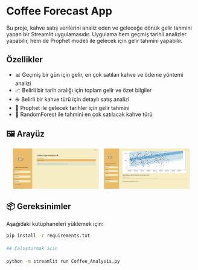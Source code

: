 # Coffee Forecast App

Bu proje, kahve satış verilerini analiz eden ve geleceğe dönük gelir tahmini yapan bir Streamlit uygulamasıdır. Uygulama hem geçmiş tarihli analizler yapabilir, hem de Prophet modeli ile gelecek için gelir tahmini yapabilir.

## Özellikler

- 📊 Geçmiş bir gün için gelir, en çok satılan kahve ve ödeme yöntemi analizi
- 📈 Belirli bir tarih aralığı için toplam gelir ve özet bilgiler
- ☕ Belirli bir kahve türü için detaylı satış analizi
- 🔮 Prophet ile gelecek tarihler için gelir tahmini
- 🤖 RandomForest ile tahmini en çok satılacak kahve türü

## 🖼 Arayüz

<p align="center">
  <img src="coffeeimg1.jpeg" alt="Coffee App Screenshot 1" width="45%" style="margin-right: 10px;"/>
  <img src="coffeeimg2.jpeg" alt="Coffee App Screenshot 2" width="45%"/>
</p>

## 📦 Gereksinimler

Aşağıdaki kütüphaneleri yüklemek için:

```bash
pip install -r requirements.txt

## Çalıştırmak için

python -m streamlit run Coffee_Analysis.py

